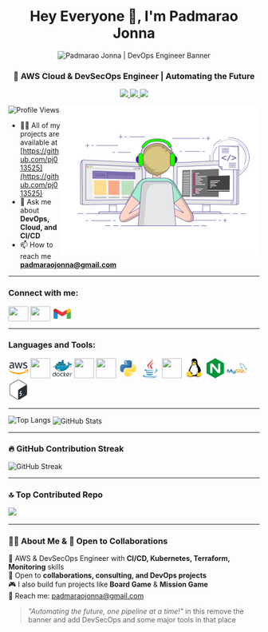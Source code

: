 <h1 align="center">Hey Everyone 👋, I'm Padmarao Jonna</h1>

<div align="center">

  <img src="https://raw.githubusercontent.com/pj013525/pj013525/main/banner.png" alt="Padmarao Jonna | DevOps Engineer Banner">
</div>

<h3 align="center">🚀 AWS Cloud & DevSecOps Engineer | Automating the Future</h3>

<p align="center">
  <a href="https://github.com/pj013525">
    <img src="https://img.shields.io/github/followers/pj013525?label=Follow&style=social" />
  </a>
  <a href="https://linkedin.com/in/padmarao-jonna">
    <img src="https://img.shields.io/badge/LinkedIn-Padmarao%20Jonna-blue?logo=linkedin&style=flat-square" />
  </a>
  <a href="mailto:padmaraojonna@gmail.com">
    <img src="https://img.shields.io/badge/Email-Contact%20Me-red?logo=gmail&style=flat-square" />
  </a>
</p>

<img align="right" alt="Coding" width="400" src="https://raw.githubusercontent.com/devSouvik/devSouvik/master/gif3.gif">

<p align="left">
  <img src="https://komarev.com/ghpvc/?username=pj013525&label=Profile%20views&color=0e75b6&style=flat" alt="Profile Views" />
</p>

- 👨‍💻 All of my projects are available at [https://github.com/pj013525](https://github.com/pj013525)  
- 💬 Ask me about **DevOps, Cloud, and CI/CD**  
- 📫 How to reach me **padmaraojonna@gmail.com**

---

<h3 align="left">Connect with me:</h3>
<p align="left">
  <a href="https://linkedin.com/in/padmarao-jonna" target="blank"><img align="center" src="https://raw.githubusercontent.com/rahuldkjain/github-profile-readme-generator/master/src/images/icons/Social/linked-in-alt.svg" height="30" width="40" /></a>
  <a href="https://github.com/pj013525" target="blank"><img align="center" src="https://raw.githubusercontent.com/rahuldkjain/github-profile-readme-generator/master/src/images/icons/Social/github.svg" height="30" width="40" /></a>
  <a href="mailto:padmaraojonna@gmail.com" target="blank"><img align="center" src="https://raw.githubusercontent.com/rahuldkjain/github-profile-readme-generator/master/src/images/icons/Social/gmail.svg" height="30" width="40" /></a>
</p>

---

<h3 align="left">Languages and Tools:</h3>
<p align="left">
  <img src="https://raw.githubusercontent.com/devicons/devicon/master/icons/amazonwebservices/amazonwebservices-original-wordmark.svg" width="40" height="40"/>
  <img src="https://www.vectorlogo.zone/logos/microsoft_azure/microsoft_azure-icon.svg" width="40" height="40"/>
  <img src="https://raw.githubusercontent.com/devicons/devicon/master/icons/docker/docker-original-wordmark.svg" width="40" height="40"/>
  <img src="https://www.vectorlogo.zone/logos/kubernetes/kubernetes-icon.svg" width="40" height="40"/>
  <img src="https://www.vectorlogo.zone/logos/jenkins/jenkins-icon.svg" width="40" height="40"/>
  <img src="https://raw.githubusercontent.com/devicons/devicon/master/icons/python/python-original.svg" width="40" height="40"/>
  <img src="https://raw.githubusercontent.com/devicons/devicon/master/icons/java/java-original.svg" width="40" height="40"/>
  <img src="https://www.vectorlogo.zone/logos/grafana/grafana-icon.svg" width="40" height="40"/>
  <img src="https://raw.githubusercontent.com/devicons/devicon/master/icons/linux/linux-original.svg" width="40" height="40"/>
  <img src="https://raw.githubusercontent.com/devicons/devicon/master/icons/nginx/nginx-original.svg" width="40" height="40"/>
  <img src="https://raw.githubusercontent.com/devicons/devicon/master/icons/mysql/mysql-original-wordmark.svg" width="40" height="40"/>
  <img src="https://raw.githubusercontent.com/devicons/devicon/master/icons/bash/bash-original.svg" width="40" height="40"/>
</p>

---

<p><img align="left" src="https://github-readme-stats.vercel.app/api/top-langs?username=pj013525&show_icons=true&locale=en&layout=compact&theme=vue&hide_border=true" alt="Top Langs" /></p>

<p>&nbsp;<img align="center" src="https://github-readme-stats.vercel.app/api?username=pj013525&show_icons=true&locale=en&theme=vue&hide_border=true" alt="GitHub Stats" /></p>

---

### 🔥 GitHub Contribution Streak
![GitHub Streak](https://github-readme-streak-stats.herokuapp.com/?user=pj013525&theme=vue&hide_border=true)

---

### 🔝 Top Contributed Repo
![](https://github-contributor-stats.vercel.app/api?username=pj013525&limit=5&theme=flat&combine_all_yearly_contributions=true)

---

### 👨‍💼 About Me & 🤝 Open to Collaborations

🌟 AWS & DevSecOps Engineer with **CI/CD, Kubernetes, Terraform, Monitoring** skills  
🤝 Open to **collaborations, consulting, and DevOps projects**  
🎮 I also build fun projects like **Board Game** & **Mission Game**  
📧 Reach me: [padmaraojonna@gmail.com](mailto:padmaraojonna@gmail.com)  

> *"Automating the future, one pipeline at a time!"*
in this remove the banner and add DevSecOps and some major tools in that place
